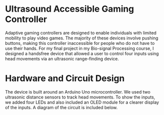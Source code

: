 # Ultrasound Accessible Gaming Controller
Adaptive gaming controllers are designed to enable individuals with limited mobility to play video games. The majority of these devices involve pushing buttons, making this controller inaccessible for people who do not have to use their hands. For my final project in my Bio-signal Processing course, I designed a handsfree device that allowed a user to control four inputs using head movements via an ultrasonic range-finding device.

# Hardware and Circuit Design
The device is built around an Arduino Uno microcontroller. We used two ultrasonic distance sensors to track head movements. To show the inputs, we added four LEDs and also included an OLED module for a clearer display of the inputs. A diagram of the circuit is included below.









 
